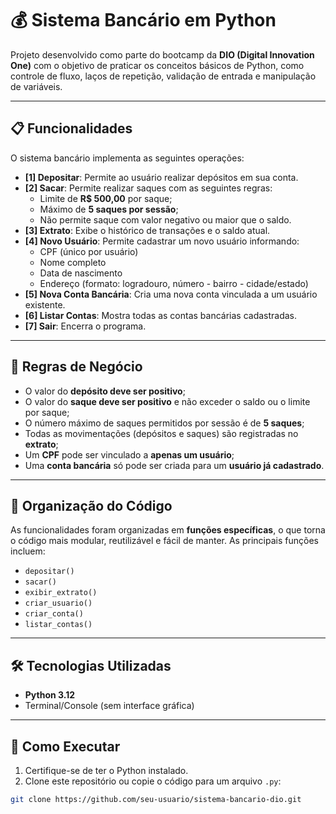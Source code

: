 # 💰 Sistema Bancário em Python

Projeto desenvolvido como parte do bootcamp da **DIO (Digital Innovation One)** com o objetivo de praticar os conceitos básicos de Python, como controle de fluxo, laços de repetição, validação de entrada e manipulação de variáveis.

---

## 📋 Funcionalidades

O sistema bancário implementa as seguintes operações:

- **[1] Depositar**: Permite ao usuário realizar depósitos em sua conta.
- **[2] Sacar**: Permite realizar saques com as seguintes regras:
  - Limite de **R$ 500,00** por saque;
  - Máximo de **5 saques por sessão**;
  - Não permite saque com valor negativo ou maior que o saldo.
- **[3] Extrato**: Exibe o histórico de transações e o saldo atual.
- **[4] Novo Usuário**: Permite cadastrar um novo usuário informando:
  - CPF (único por usuário)
  - Nome completo
  - Data de nascimento
  - Endereço (formato: logradouro, número - bairro - cidade/estado)
- **[5] Nova Conta Bancária**: Cria uma nova conta vinculada a um usuário existente.
- **[6] Listar Contas**: Mostra todas as contas bancárias cadastradas.
- **[7] Sair**: Encerra o programa.

---

## 🧠 Regras de Negócio

- O valor do **depósito deve ser positivo**;
- O valor do **saque deve ser positivo** e não exceder o saldo ou o limite por saque;
- O número máximo de saques permitidos por sessão é de **5 saques**;
- Todas as movimentações (depósitos e saques) são registradas no **extrato**;
- Um **CPF** pode ser vinculado a **apenas um usuário**;
- Uma **conta bancária** só pode ser criada para um **usuário já cadastrado**.

---

## 🔧 Organização do Código

As funcionalidades foram organizadas em **funções específicas**, o que torna o código mais modular, reutilizável e fácil de manter. As principais funções incluem:

- `depositar()`
- `sacar()`
- `exibir_extrato()`
- `criar_usuario()`
- `criar_conta()`
- `listar_contas()`

---

## 🛠 Tecnologias Utilizadas

- **Python 3.12**
- Terminal/Console (sem interface gráfica)

---

## 🚀 Como Executar

1. Certifique-se de ter o Python instalado.
2. Clone este repositório ou copie o código para um arquivo `.py`:

```bash
git clone https://github.com/seu-usuario/sistema-bancario-dio.git
